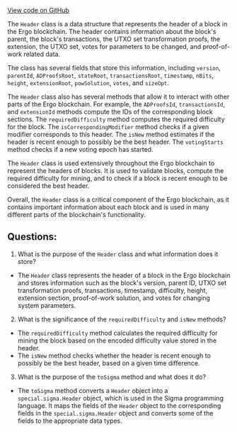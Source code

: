 [View code on GitHub](https://github.com/ergoplatform/ergo/src/main/scala/org/ergoplatform/modifiers/history/header/Header.scala)

The `Header` class is a data structure that represents the header of a block in the Ergo blockchain. The header contains information about the block's parent, the block's transactions, the UTXO set transformation proofs, the extension, the UTXO set, votes for parameters to be changed, and proof-of-work related data. 

The class has several fields that store this information, including `version`, `parentId`, `ADProofsRoot`, `stateRoot`, `transactionsRoot`, `timestamp`, `nBits`, `height`, `extensionRoot`, `powSolution`, `votes`, and `sizeOpt`. 

The `Header` class also has several methods that allow it to interact with other parts of the Ergo blockchain. For example, the `ADProofsId`, `transactionsId`, and `extensionId` methods compute the IDs of the corresponding block sections. The `requiredDifficulty` method computes the required difficulty for the block. The `isCorrespondingModifier` method checks if a given modifier corresponds to this header. The `isNew` method estimates if the header is recent enough to possibly be the best header. The `votingStarts` method checks if a new voting epoch has started.

The `Header` class is used extensively throughout the Ergo blockchain to represent the headers of blocks. It is used to validate blocks, compute the required difficulty for mining, and to check if a block is recent enough to be considered the best header. 

Overall, the `Header` class is a critical component of the Ergo blockchain, as it contains important information about each block and is used in many different parts of the blockchain's functionality.
## Questions: 
 1. What is the purpose of the `Header` class and what information does it store?
- The `Header` class represents the header of a block in the Ergo blockchain and stores information such as the block's version, parent ID, UTXO set transformation proofs, transactions, timestamp, difficulty, height, extension section, proof-of-work solution, and votes for changing system parameters.

2. What is the significance of the `requiredDifficulty` and `isNew` methods?
- The `requiredDifficulty` method calculates the required difficulty for mining the block based on the encoded difficulty value stored in the header. 
- The `isNew` method checks whether the header is recent enough to possibly be the best header, based on a given time difference.

3. What is the purpose of the `toSigma` method and what does it do?
- The `toSigma` method converts a `Header` object into a `special.sigma.Header` object, which is used in the Sigma programming language. It maps the fields of the `Header` object to the corresponding fields in the `special.sigma.Header` object and converts some of the fields to the appropriate data types.